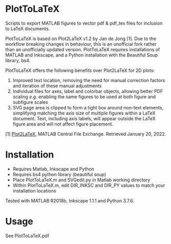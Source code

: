 # PlotToLaTeX
Scripts to export MATLAB figures to vector pdf &amp; pdf_tex files for inclusion to LaTeX documents.

PlotToLaTeX is based on Plot2LaTeX v1.2 by Jan de Jong [1]. Due to the workflow breaking changes in behaviour, this is an unofficial fork rather than an unofficially updated version. PlotToLaTeX requires installations of MATLAB and Inkscape, and a Python installation with the Beautiful Soup library, bs4.

PlotToLaTeX offers the following benefits over Plot2LaTeX for 2D plots:
1. Improved text location, removing the need for manual correction factors and iteration of these manual adjustments
2. Individual files for axes, label and colorbar objects, allowing better PDF scaling _e.g._ enabling the same figures to be used at both figure and subfigure scales
3. SVG page area is clipped to form a tight box around non-text elements, simplifying matching the axis size of multiple figures within a LaTeX document. Text, including axis labels, will appear outside the LaTeX figure area and will not affect figure placement.

[1] [Plot2LaTeX](https://www.mathworks.com/matlabcentral/fileexchange/52700-plot2latex), MATLAB Central File Exchange. Retrieved January 20, 2022.

# Installation
- Requires Matlab, Inkscape and Python
- Requires bs4 python library (beautiful soup)
- Place PlotToLaTeX.m and SVGedit.py in Matlab working directory
- Within PlotToLaTeX.m, edit DIR_INKSC and DIR_PY values to match your installation locations

Tested with MATLAB R2018b, Inkscape 1.1.1 and Python 3.7.6.

# Usage
See PlotToLaTeX.pdf
